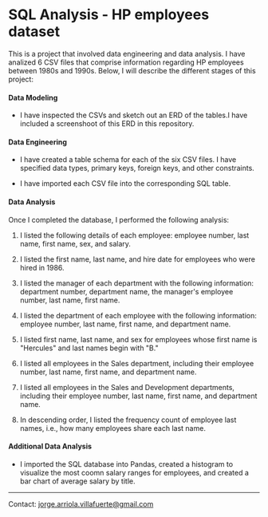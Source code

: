 # SQL Analysis - HP employees dataset

This is a project that involved data engineering and data analysis. I have analized 6 CSV files that comprise information regarding HP employees between 1980s and 1990s. Below, I will describe the different stages of this project: 

#### Data Modeling

* I have inspected the CSVs and sketch out an ERD of the tables.I have included a screenshoot of this ERD in this repository.

#### Data Engineering

* I have created a table schema for each of the six CSV files. I have specified data types, primary keys, foreign keys, and other constraints.

* I have imported each CSV file into the corresponding SQL table.

#### Data Analysis

Once I completed the database, I performed the following analysis:

1. I listed the following details of each employee: employee number, last name, first name, sex, and salary.

2. I listed the first name, last name, and hire date for employees who were hired in 1986.

3. I listed the manager of each department with the following information: department number, department name, the manager's employee number, last name, first name.

4. I listed the department of each employee with the following information: employee number, last name, first name, and department name.

5. I listed first name, last name, and sex for employees whose first name is "Hercules" and last names begin with "B."

6. I listed all employees in the Sales department, including their employee number, last name, first name, and department name.

7. I listed all employees in the Sales and Development departments, including their employee number, last name, first name, and department name.

8. In descending order, I listed the frequency count of employee last names, i.e., how many employees share each last name.

#### Additional Data Analysis

* I imported the SQL database into Pandas, created a histogram to visualize the most coomn salary ranges for employees, and created a bar chart of average salary by title.

------

Contact: jorge.arriola.villafuerte@gmail.com
